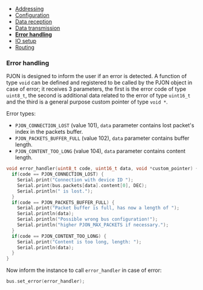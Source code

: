- [Addressing](/documentation/addressing.md)
- [Configuration](/documentation/configuration.md)
- [Data reception](/documentation/data-reception.md)
- [Data transmission](/documentation/data-transmission.md)
- **[Error handling](/documentation/error-handling.md)**
- [IO setup](/documentation/io-setup.md)
- [Routing](/documentation/routing.md)

### Error handling
PJON is designed to inform the user if an error is detected. A function of type `void` can be defined and registered to be called by the PJON object in case of error; it receives 3 parameters, the first is the error code of type `uint8_t`, the second is additional data related to the error of type `uint16_t` and the third is a general purpose custom pointer of type `void *`.

Error types:
- `PJON_CONNECTION_LOST` (value 101), `data` parameter contains lost packet's index in the packets buffer.
- `PJON_PACKETS_BUFFER_FULL` (value 102), `data` parameter contains buffer length.
- `PJON_CONTENT_TOO_LONG` (value 104), `data` parameter contains content length.

```cpp
void error_handler(uint8_t code, uint16_t data, void *custom_pointer) {
  if(code == PJON_CONNECTION_LOST) {
    Serial.print("Connection with device ID ");
    Serial.print(bus.packets[data].content[0], DEC);
    Serial.println(" is lost.");
  }
  if(code == PJON_PACKETS_BUFFER_FULL) {
    Serial.print("Packet buffer is full, has now a length of ");
    Serial.println(data);
    Serial.println("Possible wrong bus configuration!");
    Serial.println("higher PJON_MAX_PACKETS if necessary.");
  }
  if(code == PJON_CONTENT_TOO_LONG) {
    Serial.print("Content is too long, length: ");
    Serial.println(data);
  }
}
```

Now inform the instance to call `error_handler` in case of error:
```cpp
bus.set_error(error_handler);
```
